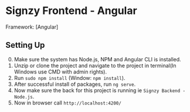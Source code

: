 # Signzy Frontend - Angular

Framework: [Angular]

## Setting Up
0. Make sure the system has Node.js, NPM and Angular CLI is installed.
1. Unzip or clone the project and navigate to the project in terminal(In Windows use CMD with admin rights).
2. Run `sudo npm install` (Window: `npm install`).
3. After successful install of packages, run `ng serve`.
4. Now make sure the back for this project is running ie `Signzy Backend - Node.js`.
5. Now in browser call `http://localhost:4200/`


